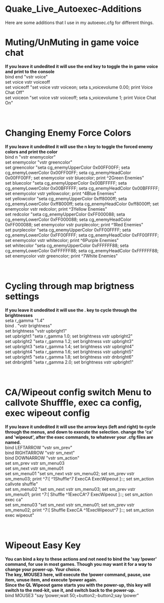 # Quake_Live_Autoexec-Additions

Here are some additions that I use in my autoexec.cfg for different things.
<br>
# Muting/UnMuting in game voice chat
<b>If you leave it undedited it will use the end key to toggle the in game voice and print to the console</b><br>
bind end "vstr voice"<br>
set voice vstr voiceoff<br>
set voiceoff "set voice vstr voiceon; seta s_voicevolume 0.00; print Voice Chat Off"<br>
set voiceon "set voice vstr voiceoff; seta s_voicevolume 1; print Voice Chat On"<br>
<br><br>
# Changing Enemy Force Colors
<b>If you leave it undedited it will use the n key to toggle the forced enemy colors and print the color</b><br>
bind n "vstr enemycolor"<br>
set enemycolor "vstr greencolor"<br>
set greencolor "seta cg_enemyUpperColor 0x00FF00FF; seta cg_enemyLowerColor 0x00FF00FF; seta cg_enemyHeadColor 0x00FF00FF; set enemycolor vstr bluecolor; print ^2Green Enemies"<br>
set bluecolor "seta cg_enemyUpperColor 0x00BFFFFF; seta cg_enemyLowerColor 0x00BFFFFF; seta cg_enemyHeadColor 0x00BFFFFF; set enemycolor vstr yellowcolor; print ^4Blue Enemies"<br>
set yellowcolor "seta cg_enemyUpperColor 0xff8000ff; seta cg_enemyLowerColor 0xff8000ff; seta cg_enemyHeadColor 0xff8000ff; set enemycolor vstr redcolor; print ^3Yellow Enemies"<br>
set redcolor "seta cg_enemyUpperColor 0xFF000088; seta cg_enemyLowerColor 0xFF000088; seta cg_enemyHeadColor 0xFF000088; set enemycolor vstr purplecolor; print ^1Red Enemies"<br>
set purplecolor "seta cg_enemyUpperColor 0xFF00FFFF; seta cg_enemyLowerColor 0xFF00FFFF; seta cg_enemyHeadColor 0xFF00FFFF; set enemycolor vstr whitecolor; print ^6Purple Enemies"<br>
set whitecolor "seta cg_enemyUpperColor 0xFFFFFF88; seta cg_enemyLowerColor 0xFFFFFF88; seta cg_enemyHeadColor 0xFFFFFF88; set enemycolor vstr greencolor; print ^7White Enemies"<br>
<br><br>
# Cycling through map brigtness settings
<b>If you leave it undedited it will use the . key to cycle through the brightnesses</b><br>
seta r_gamma "1.4"<br>
bind . "vstr brightness"<br>
set brightness "vstr upbright1"<br>
set upbright1 "seta r_gamma 1.0; set brightness vstr upbright2"<br>
set upbright2 "seta r_gamma 1.2; set brightness vstr upbright3"<br>
set upbright3 "seta r_gamma 1.4; set brightness vstr upbright4"<br>
set upbright4 "seta r_gamma 1.6; set brightness vstr upbright5"<br>
set upbright5 "seta r_gamma 1.8; set brightness vstr dnbright6"<br>
set dnbright6 "seta r_gamma 2.0; set brightness vstr upbright1"<br>
<br><br>
# CA/Wipeout config switch Menu to callvote Shufffle, exec ca config, exec wipeout config
<b>If you leave it undedited it will use the arrow keys (left and right) to cycle through the menus, and down to execute the selection. change the 'ca' and 'wipeout', after the exec commands, to whatever your .cfg files are named.</b><br>
bind LEFTARROW "vstr sm_prev"<br>
bind RIGHTARROW "vstr sm_next"<br>
bind DOWNARROW "vstr sm_action"<br>
set sm_prev vstr sm_menu03<br>
set sm_next vstr sm_menu01<br>
set sm_menu01 "set sm_next vstr sm_menu02; set sm_prev vstr sm_menu03; print ^7:[ ^1Shuffle^7 ExecCA ExecWipeout ]::; set sm_action callvote shuffle"<br>
set sm_menu02 "set sm_next vstr sm_menu03; set sm_prev vstr sm_menu01; print ^7:[ Shuffle ^1ExecCA^7 ExecWipeout ]::; set sm_action exec ca"<br>
set sm_menu03 "set sm_next vstr sm_menu01; set sm_prev vstr sm_menu02; print ^7:[ Shuffle ExecCA ^1ExecWipeout^7 ]::; set sm_action exec wipeout"<br>
<br><br>
# Wipeout Easy Key<br>
<b>You can bind a key to these actions and not need to bind the 'say !power' command, for use in most games. Though you may want it for a way to change your power-up. Your choice.<br>
The key, MOUSE3 here, will execute the !power command, pause, use item, unuse item, and execute !power again.<br>
Since the QL Wipeout game starts you with the power-up, this key will switch to the med-kit, use it, and switch back to the power-up.</b><br>
bind MOUSE3 "say !power;wait 50;+button2;-button2;say !power"<br>
